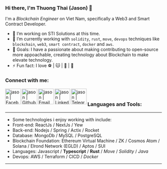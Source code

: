 <!-- List Of Websites-->
[facebook]: https://www.facebook.com/thuongzzu/
[github]: https://github.com/JasonElke
[gmail]: mailto:thhuondnn@gmail.com
[linkedin]: https://www.linkedin.com/in/thuongth/
[telegram]: https://t.me/jr_jason

### Hi there, I'm Thuong Thai (Jason) 👋

I'm a *Blockchain Engineer* on Viet Nam, specifically a Web3 and Smart Contract Developer.
- 🔭 I’m working on STI Solutions at this time.
- 🌱 I’m currently working with `solidity`, `rust`, `move`, `devops` techniques like `blockchain`, `web3`, `smart contract`, `docker` and `aws`.
- 🥅 Goals: I have a passionate about making contributing to open-source more appoachable, creating technology about Blockchain to make elevate technology.
- ⚡ Fun fact: I love ⚽️ | 🐱 | 🐶 | 🎸

### Connect with me:

[<img align="left" alt="jason | Facebook" width="50px" src="https://img.shields.io/badge/Facebook-black?style=for-the-badge&logo=facebook&logoColor=white" />][facebook]
[<img align="left" alt="jason | Github" width="50px" src="https://img.shields.io/badge/Github-black?style=for-the-badge&logo=github&logoColor=white" />][github]
[<img align="left" alt="jason | Email" width="50px" src="https://img.shields.io/badge/Gmail-white?style=for-the-badge&logo=gmail&logoColor=red" />][gmail]
[<img align="left" alt="jason | LinkedIn" width="50px" src="https://img.shields.io/badge/Linkedin-white?style=for-the-badge&logo=linkedin&logoColor=blue" />][linkedin]
[<img align="left" alt="jason | Telegram" width="50px" src="https://img.shields.io/badge/Telegram-blue?style=for-the-badge&logo=telegram&logoColor=white" />][telegram]

<br />

### Languages and Tools:
---
- Some technologies i enjoy working with include:
 - Front-end: ReactJs / NextJs / Yew
 - Back-end: Nodejs / Spring / Actix / Rocket
 - Database: MongoDb / MySQL / PostgreSQL
 - Blockchain Foundation: Ethereum Virtual Machine / ZK / Cosmos Atom / Solana / Elrond Network (EGLD) / Aptos / SUI
 - Languages: Javascript / **Typescript** / **Rust** / *Move* / *Solidity* / *Java*
 - Devops: AWS / Terraform / CICD / *Docker*
---
<br />
<br />
